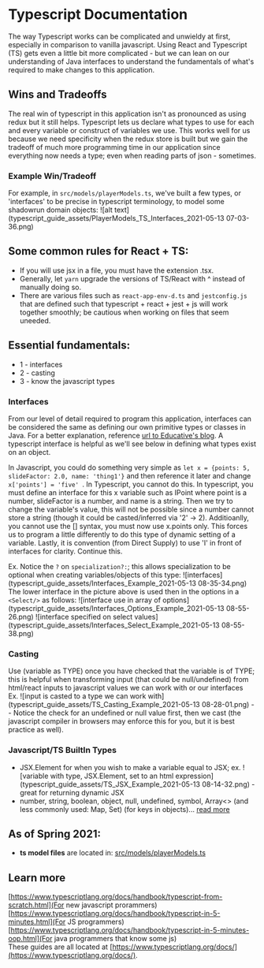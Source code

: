 # Typescript Documentation
The way Typescript works can be complicated and unwieldy at first, especially in comparison to vanilla javascript. Using React and Typescript (TS) gets even a little bit more complicated - but we can lean on our understanding of Java interfaces to understand the fundamentals of what's required to make changes to this application.    

## Wins and Tradeoffs
The real win of typescript in this application isn't as pronounced as using redux but it still helps. Typescript lets us declare what types to use for each and every variable or construct of variables we use. This works well for us because we need specificity when the redux store is built but we gain the tradeoff of much more programming time in our application since everything now needs a type; even when reading parts of json - sometimes. 

### Example Win/Tradeoff
For example, in ``` src/models/playerModels.ts ```, we've built a few types, or 'interfaces' to be precise in typescript terminology, to model some shadowrun domain objects:
![alt text](typescript_guide_assets/PlayerModels_TS_Interfaces_2021-05-13 07-03-36.png)

## Some common rules for React + TS:
- If you will use jsx in a file, you must have the extension .tsx.
- Generally, let ```yarn``` upgrade the versions of TS/React with ^ instead of manually doing so.
- There are various files such as ```react-app-env-d.ts``` and ```jestconfig.js``` that are defined such that typescript + react + jest + js will work together smoothly; be cautious when working on files that seem uneeded. 

## Essential fundamentals:
- 1 - interfaces
- 2 - casting
- 3 - know the javascript types

### Interfaces
From our level of detail required to program this application, interfaces can be considered the same as defining our own primitive types or classes in Java. For a better explanation, reference [url to Educative's blog](https://www.educative.io/blog/typescript-interfaces). A typescript interface is helpful as we'll see below in defining what types exist on an object.  

In Javascript, you could do something very simple as ```let x = {points: 5, slideFactor: 2.0, name: 'thing1'}```  and then reference it later and change ```x['points'] = 'five' ```. In Typescript, you cannot do this. In typescript, you must define an interface for this x variable such as IPoint where point is a number, slideFactor is a number, and name is a string. Then we try to change the variable's value, this will not be possible since a number cannot store a string (though it could be casted/inferred via '2' -> 2). Additioanlly, you cannot use the [] syntax, you must now use x.points only. This forces us to program a little differently to do this type of dynamic setting of a variable. Lastly, it is convention (from Direct Supply) to use 'I' in front of interfaces for clarity. Continue this.  

Ex. Notice the ```?``` on ```specialization?:```; this allows specialization to be optional when creating variables/objects of this type: ![interfaces](typescript_guide_assets/Interfaces_Example_2021-05-13 08-35-34.png)
The lower interface in the picture above is used then in the options in a ```<Select/>``` as follows:
![interface use in array of options](typescript_guide_assets/Interfaces_Options_Example_2021-05-13 08-55-26.png)
![interface specified on select values](typescript_guide_assets/Interfaces_Select_Example_2021-05-13 08-55-38.png)

### Casting
Use (variable as TYPE) once you have checked that the variable is of TYPE; this is helpful when transforming input (that could be null/undefined) from html/react inputs to javascript values we can work with or our interfaces  
Ex. ![input is casted to a type we can work with](typescript_guide_assets/TS_Casting_Example_2021-05-13 08-28-01.png) -- Notice the check for an undefined or null value first, then we cast (the javascript compiler in browsers may enforce this for you, but it is best practice as well).

### Javascript/TS BuiltIn Types
- JSX.Element for when you wish to make a variable equal to JSX; ex. ![variable with type, JSX.Element, set to an html expression](typescript_guide_assets/TS_JSX_Example_2021-05-13 08-14-32.png) - great for returning dynamic JSX 
- number, string, boolean, object, null, undefined, symbol, Array<> (and less commonly used: Map, Set)  (for keys in objects)... [read more](https://developer.mozilla.org/en-US/docs/Web/JavaScript/Data_structures)


## As of Spring 2021: 
-	**ts model files**  are located in:  [src/models/playerModels.ts](src/models/playerModels.ts)

## Learn more
[https://www.typescriptlang.org/docs/handbook/typescript-from-scratch.html](For new javascript prorammers)  
[https://www.typescriptlang.org/docs/handbook/typescript-in-5-minutes.html](For JS programmers)  
[https://www.typescriptlang.org/docs/handbook/typescript-in-5-minutes-oop.html](For java programmers that know some js)  
These guides are all located at [https://www.typescriptlang.org/docs/](https://www.typescriptlang.org/docs/).